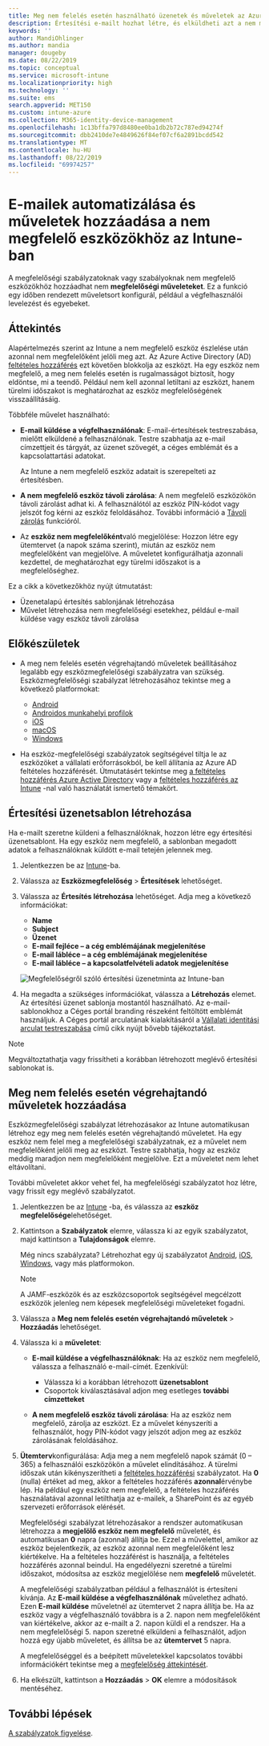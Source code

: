 ```yaml
---
title: Meg nem felelés esetén használható üzenetek és műveletek az Azure-beli Microsoft Intune-ban | Microsoft Docs
description: Értesítési e-mailt hozhat létre, és elküldheti azt a nem megfelelő eszközökre. Miután az eszköz nem megfelelőként lett megjelölve, hozzáadhat olyan műveleteket, mint a türelmi időszak kijelölése a megfelelőség teljesítéséig, vagy egy ütemterv, amely az eszköz megfelelővé válásáig letiltja a hozzáférést. Mindezt megteheti az Azure-beli Microsoft Intune használatával.
keywords: ''
author: MandiOhlinger
ms.author: mandia
manager: dougeby
ms.date: 08/22/2019
ms.topic: conceptual
ms.service: microsoft-intune
ms.localizationpriority: high
ms.technology: ''
ms.suite: ems
search.appverid: MET150
ms.custom: intune-azure
ms.collection: M365-identity-device-management
ms.openlocfilehash: 1c13bffa797d8480ee0ba1db2b72c787ed94274f
ms.sourcegitcommit: dbb2410de7e4849626f84ef07cf6a2891bcdd542
ms.translationtype: MT
ms.contentlocale: hu-HU
ms.lasthandoff: 08/22/2019
ms.locfileid: "69974257"
---
```

# <a name="automate-email-and-add-actions-for-noncompliant-devices-in-intune"></a>E-mailek automatizálása és műveletek hozzáadása a nem megfelelő eszközökhöz az Intune-ban

A megfelelőségi szabályzatoknak vagy szabályoknak nem megfelelő eszközökhöz hozzáadhat nem **megfelelőségi műveleteket**. Ez a funkció egy időben rendezett műveletsort konfigurál, például a végfelhasználói levelezést és egyebeket.

## <a name="overview"></a>Áttekintés

Alapértelmezés szerint az Intune a nem megfelelő eszköz észlelése után azonnal nem megfelelőként jelöli meg azt. Az Azure Active Directory (AD) [feltételes hozzáférés](https://docs.microsoft.com/azure/active-directory/active-directory-conditional-access-azure-portal) ezt követően blokkolja az eszközt. Ha egy eszköz nem megfelelő, a meg nem felelés esetén is rugalmasságot biztosít, hogy eldöntse, mi a teendő. Például nem kell azonnal letiltani az eszközt, hanem türelmi időszakot is meghatározhat az eszköz megfelelőségének visszaállításáig.

Többféle művelet használható:

- **E-mail küldése a végfelhasználónak**: E-mail-értesítések testreszabása, mielőtt elküldené a felhasználónak. Testre szabhatja az e-mail címzettjeit és tárgyát, az üzenet szövegét, a céges emblémát és a kapcsolattartási adatokat.

    Az Intune a nem megfelelő eszköz adatait is szerepelteti az értesítésben.

- **A nem megfelelő eszköz távoli zárolása**: A nem megfelelő eszközökön távoli zárolást adhat ki. A felhasználótól az eszköz PIN-kódot vagy jelszót fog kérni az eszköz feloldásához. További információ a [Távoli zárolás](device-remote-lock.md) funkcióról. 

- Az **eszköz nem megfelelőként**való megjelölése: Hozzon létre egy ütemtervet (a napok száma szerint), miután az eszköz nem megfelelőként van megjelölve. A műveletet konfigurálhatja azonnali kezdettel, de meghatározhat egy türelmi időszakot is a megfelelőséghez.

Ez a cikk a következőkhöz nyújt útmutatást:

- Üzenetalapú értesítés sablonjának létrehozása
- Művelet létrehozása nem megfelelőségi esetekhez, például e-mail küldése vagy eszköz távoli zárolása


## <a name="before-you-begin"></a>Előkészületek

- A meg nem felelés esetén végrehajtandó műveletek beállításához legalább egy eszközmegfelelőségi szabályzatra van szükség. Eszközmegfelelőségi szabályzat létrehozásához tekintse meg a következő platformokat:

  - [Android](compliance-policy-create-android.md)
  - [Androidos munkahelyi profilok](compliance-policy-create-android-for-work.md)
  - [iOS](compliance-policy-create-ios.md)
  - [macOS](compliance-policy-create-mac-os.md)
  - [Windows](compliance-policy-create-windows.md)

- Ha eszköz-megfelelőségi szabályzatok segítségével tiltja le az eszközöket a vállalati erőforrásokból, be kell állítania az Azure AD feltételes hozzáférését. Útmutatásért tekintse meg [a feltételes hozzáférés Azure Active Directory](https://docs.microsoft.com/azure/active-directory/active-directory-conditional-access-azure-portal) vagy a [feltételes hozzáférés az Intune](conditional-access-intune-common-ways-use.md) -nal való használatát ismertető témakört.

## <a name="create-a-notification-message-template"></a>Értesítési üzenetsablon létrehozása

Ha e-mailt szeretne küldeni a felhasználóknak, hozzon létre egy értesítési üzenetsablont. Ha egy eszköz nem megfelelő, a sablonban megadott adatok a felhasználóknak küldött e-mail tetején jelennek meg.

1. Jelentkezzen be az [Intune](https://go.microsoft.com/fwlink/?linkid=2090973)-ba.
2. Válassza az **Eszközmegfelelőség** > **Értesítések** lehetőséget.
3. Válassza az **Értesítés létrehozása** lehetőséget. Adja meg a következő információkat:

   - **Name**
   - **Subject**
   - **Üzenet**
   - **E-mail fejléce – a cég emblémájának megjelenítése**
   - **E-mail lábléce – a cég emblémájának megjelenítése**
   - **E-mail lábléce – a kapcsolatfelvételi adatok megjelenítése**

   ![Megfelelőségről szóló értesítési üzenetminta az Intune-ban](./media/actionsfornoncompliance-1.PNG)

4. Ha megadta a szükséges információkat, válassza a **Létrehozás** elemet. Az értesítési üzenet sablonja mostantól használható. Az e-mail-sablonokhoz a Céges portál branding részeként feltöltött emblémát használjuk. A Céges portál arculatának kialakításáról a [Vállalati identitási arculat testreszabása](company-portal-app.md#company-identity-branding-customization) című cikk nyújt bővebb tájékoztatást.

> [!NOTE]
> Megváltoztathatja vagy frissítheti a korábban létrehozott meglévő értesítési sablonokat is.

## <a name="add-actions-for-noncompliance"></a>Meg nem felelés esetén végrehajtandó műveletek hozzáadása

Eszközmegfelelőségi szabályzat létrehozásakor az Intune automatikusan létrehoz egy meg nem felelés esetén végrehajtandó műveletet. Ha egy eszköz nem felel meg a megfelelőségi szabályzatnak, ez a művelet nem megfelelőként jelöli meg az eszközt. Testre szabhatja, hogy az eszköz meddig maradjon nem megfelelőként megjelölve. Ezt a műveletet nem lehet eltávolítani.

További műveletet akkor vehet fel, ha megfelelőségi szabályzatot hoz létre, vagy frissít egy meglévő szabályzatot. 

1. Jelentkezzen be az [Intune](https://go.microsoft.com/fwlink/?linkid=2090973) -ba, és válassza az **eszköz megfelelősége**lehetőséget.
2. Kattintson a **Szabályzatok** elemre, válassza ki az egyik szabályzatot, majd kattintson a **Tulajdonságok** elemre. 

    Még nincs szabályzata? Létrehozhat egy új szabályzatot [Android](compliance-policy-create-android.md), [iOS](compliance-policy-create-ios.md), [Windows](compliance-policy-create-windows.md), vagy más platformokon.
  
    > [!NOTE]
    > A JAMF-eszközök és az eszközcsoportok segítségével megcélzott eszközök jelenleg nem képesek megfelelőségi műveleteket fogadni.

3. Válassza a **Meg nem felelés esetén végrehajtandó műveletek** > **Hozzáadás** lehetőséget.
4. Válassza ki a **műveletet**: 

    - **E-mail küldése a végfelhasználóknak**: Ha az eszköz nem megfelelő, válassza a felhasználó e-mail-címét. Ezenkívül: 
    
         - Válassza ki a korábban létrehozott **üzenetsablont**
         - Csoportok kiválasztásával adjon meg esetleges **további címzetteket**
    
    - **A nem megfelelő eszköz távoli zárolása**: Ha az eszköz nem megfelelő, zárolja az eszközt. Ez a művelet kényszeríti a felhasználót, hogy PIN-kódot vagy jelszót adjon meg az eszköz zárolásának feloldásához. 
    
5. **Ütemterv**konfigurálása: Adja meg a nem megfelelő napok számát (0 – 365) a felhasználói eszközökön a művelet elindításához. A türelmi időszak után kikényszerítheti a [feltételes hozzáférési](conditional-access-intune-common-ways-use.md) szabályzatot. Ha **0** (nulla) értéket ad meg, akkor a feltételes hozzáférés **azonnal**érvénybe lép. Ha például egy eszköz nem megfelelő, a feltételes hozzáférés használatával azonnal letilthatja az e-mailek, a SharePoint és az egyéb szervezeti erőforrások elérését.

    Megfelelőségi szabályzat létrehozásakor a rendszer automatikusan létrehozza a **megjelölő eszköz nem megfelelő** műveletét, és automatikusan **0** napra (azonnal) állítja be. Ezzel a művelettel, amikor az eszköz bejelentkezik, az eszköz azonnal nem megfelelőként lesz kiértékelve. Ha a feltételes hozzáférést is használja, a feltételes hozzáférés azonnal beindul. Ha engedélyezni szeretné a türelmi időszakot, módosítsa az eszköz megjelölése nem **megfelelő** műveletét.
    
    A megfelelőségi szabályzatban például a felhasználót is értesíteni kívánja. Az **E-mail küldése a végfelhasználónak** művelethez adható. Ezen **E-mail küldése** műveletnél az ütemtervet 2 napra állítja be. Ha az eszköz vagy a végfelhasználó továbbra is a 2. napon nem megfelelőként van kiértékelve, akkor az e-mailt a 2. napon küldi el a rendszer. Ha a nem megfelelőségi 5. napon szeretné elküldeni a felhasználót, adjon hozzá egy újabb műveletet, és állítsa be az **ütemtervet** 5 napra.

    A megfelelőséggel és a beépített műveletekkel kapcsolatos további információkért tekintse meg a [megfelelőség áttekintését](device-compliance-get-started.md).

6. Ha elkészült, kattintson a **Hozzáadás** > **OK** elemre a módosítások mentéséhez.

## <a name="next-steps"></a>További lépések

[A szabályzatok figyelése](compliance-policy-monitor.md).
